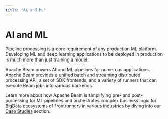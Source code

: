 ```yaml
---
title: "AL and ML"
---
```

<!--
Licensed under the Apache License, Version 2.0 (the "License");
you may not use this file except in compliance with the License.
You may obtain a copy of the License at

http://www.apache.org/licenses/LICENSE-2.0

Unless required by applicable law or agreed to in writing, software
distributed under the License is distributed on an "AS IS" BASIS,
WITHOUT WARRANTIES OR CONDITIONS OF ANY KIND, either express or implied.
See the License for the specific language governing permissions and
limitations under the License.
-->

# AI and ML

Pipeline processing is a core requirement of any production ML platform. Developing ML and deep learning applications to be deployed in production is much more than just training a model.

Apache Beam powers AI and ML pipelines for numerous applications. Apache Beam provides a unified batch and streaming distributed processing API, a set of SDK frontends, and a variety of runners that can execute Beam jobs into various backends.

Learn more about how Apache Beam is simplifying pre- and post-processing for ML pipelines and orchestrates complex business logic for BigData ecosystems of frontrunners in various industries by diving into our [Case Studies](http://apache-beam-website-pull-requests.storage.googleapis.com/17205/case-studies/index.html) section. 

